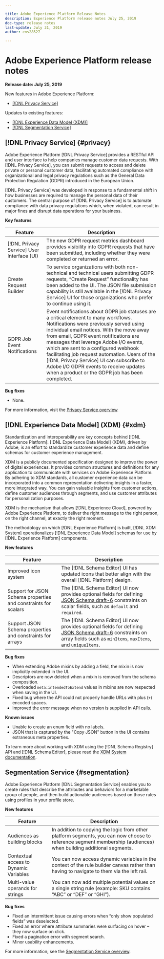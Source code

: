 ```yaml
---

title: Adobe Experience Platform Release Notes
description: Experience Platform release notes July 25, 2019
doc-type: release notes
last-update: July 31, 2019
author: ens28527

---
```


# Adobe Experience Platform release notes

**Release date: July 25, 2019**

New features in Adobe Experience Platform:

* [[!DNL Privacy Service]](#privacy)

Updates to existing features:

* [[!DNL Experience Data Model (XDM)]](#xdm)
* [[!DNL Segmentation Service]](#segmentation)

## [!DNL Privacy Service] {#privacy}

Adobe Experience Platform [!DNL Privacy Service] provides a RESTful API and user interface to help companies manage customer data requests. With [!DNL Privacy Service], you can submit requests to access and delete private or personal customer data, facilitating automated compliance with organizational and legal privacy regulations such as the General Data Protection Regulation (GDPR) introduced in the European Union.

[!DNL Privacy Service] was developed in response to a fundamental shift in how businesses are required to manage the personal data of their customers. The central purpose of [!DNL Privacy Service] is to automate compliance with data privacy regulations which, when violated, can result in major fines and disrupt data operations for your business.

**Key features**

|Feature|Description|
|---|---|
| [!DNL Privacy Service] User Interface (UI) | The new GDPR request metrics dashboard provides visibility into GDPR requests that have been submitted, including whether they were completed or returned an error. |
| Create Request Builder | To service organizations with both non-technical and technical users submitting GDPR requests, “Create Request” functionality has been added to the UI. The JSON file submission capability is still available in the [!DNL Privacy Service] UI for those organizations who prefer to continue using it.|
| GDPR Job Event Notifications| Event notifications about GDPR job statuses are a critical element to many workflows. Notifications were previously served using individual email notices. With the move away from email, GDPR event notifications are messages that leverage Adobe I/O events, which are sent to a configured webhook facilitating job request automation. Users of the [!DNL Privacy Service] UI can subscribe to Adobe I/O GDPR events to receive updates when a product or the GDPR job has been completed. |

**Bug fixes**

* None.

For more information, visit the [Privacy Service overview](../../privacy-service/home.md).

## [!DNL Experience Data Model] (XDM) {#xdm}

Standardization and interoperability are key concepts behind [!DNL Experience Platform]. [!DNL Experience Data Model] (XDM), driven by Adobe, is an effort to standardize customer experience data and define schemas for customer experience management.

XDM is a publicly documented specification designed to improve the power of digital experiences. It provides common structures and definitions for any application to communicate with services on Adobe Experience Platform. By adhering to XDM standards, all customer experience data can be incorporated into a common representation delivering insights in a faster, more integrated way. You can gain valuable insights from customer actions, define customer audiences through segments, and use customer attributes for personalization purposes.

XDM is the mechanism that allows [!DNL Experience Cloud], powered by Adobe Experience Platform, to deliver the right message to the right person, on the right channel, at exactly the right moment.

The methodology on which [!DNL Experience Platform] is built, [!DNL XDM System] operationalizes [!DNL Experience Data Model] schemas for use by [!DNL Experience Platform] components.

**New features**

|Feature|Description|
|---|---|
| Improved icon system | The [!DNL Schema Editor] UI has updated icons that better align with the overall [!DNL Platform] design. |
| Support for JSON Schema properties and constraints for scalars | The [!DNL Schema Editor] UI now provides optional fields for defining [JSON Schema draft-6](https://tools.ietf.org/html/draft-wright-json-schema-01) constraints on scalar fields, such as `default` and `required`. |
| Support JSON Schema properties and constraints for arrays | The [!DNL Schema Editor] UI now provides optional fields for defining [JSON Schema draft-6](https://tools.ietf.org/html/draft-wright-json-schema-01) constraints on array fields such as `minItems`, `maxItems`, and `uniqueItems`. |

**Bug fixes**

* When extending Adobe mixins by adding a field, the mixin is now implicitly extended in the UI.
* Descriptors are now deleted when a mixin is removed from the schema composition.
* Overloaded `meta:intendedToExtend` values in mixins are now respected when saving in the UI.
* Fixed bug where the API could not properly handle URLs with plus (`+`) encoded spaces.
* Improved the error message when no version is supplied in API calls.

**Known issues**

* Unable to create an enum field with no labels.
* JSON that is captured by the "Copy JSON" button in the UI contains extraneous meta properties.

To learn more about working with XDM using the [!DNL Schema Registry] API and [!DNL Schema Editor], please read the [XDM System documentation](../../xdm/home.md).

## Segmentation Service {#segmentation}

Adobe Experience Platform [!DNL Segmentation Service] enables you to create rules that describe the attributes and behaviors for a marketable group of people, and then build actionable audiences based on those rules using profiles in your profile store.

**New features**

| Feature    | Description  |
| -----------| ---------- |
| Audiences as building blocks|In addition to copying the logic from other platform segments, you can now choose to reference segment membership (audiences) when building additional segments.|
|Contextual access to Dynamic Variables|You can now access dynamic variables in the context of the rule builder canvas rather than having to navigate to them via the left rail.|
|Multi-value operands for strings|You can now add multiple potential values on a single string rule (example: SKU contains “ABC” or “DEF” or “GHI”).|

**Bug fixes**

* Fixed an intermittent issue causing errors when “only show populated fields” was deselected.
* Fixed an error where attribute summaries were surfacing on hover – they now surface on click.
* Fixed a pagination error with segment search.
* Minor usability enhancements.

For more information, see the [Segmentation Service overview](../../segmentation/home.md).